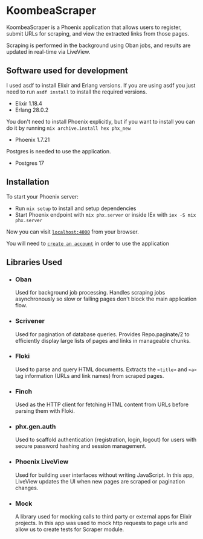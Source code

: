 # KoombeaScraper

KoombeaScraper is a Phoenix application that allows users to register, submit URLs for scraping, and view the extracted links from those pages.

Scraping is performed in the background using Oban jobs, and results are updated in real-time via LiveView.

## Software used for development

I used asdf to install Elixir and Erlang versions. If you are using asdf you just need to run `asdf install` to install the required versions.

  * Elixir 1.18.4
  * Erlang 28.0.2

You don't need to install Phoenix explicitly, but if you want to install you can do it by running `mix archive.install hex phx_new`

  * Phoenix 1.7.21

Postgres is needed to use the application.

  * Postgres 17

## Installation

To start your Phoenix server:

  * Run `mix setup` to install and setup dependencies
  * Start Phoenix endpoint with `mix phx.server` or inside IEx with `iex -S mix phx.server`

Now you can visit [`localhost:4000`](http://localhost:4000) from your browser.

You will need to [`create an account`](http://localhost:4000/users/register) in order to use the application


## Libraries Used

  * ### Oban
      
    Used for background job processing. Handles scraping jobs asynchronously so slow or failing pages don't block the main application flow.

  * ### Scrivener

    Used for pagination of database queries. Provides Repo.paginate/2 to efficiently display large lists of pages and links in manageable chunks.

  * ### Floki

    Used to parse and query HTML documents. Extracts the `<title>` and `<a>` tag information (URLs and link names) from scraped pages.

  * ### Finch

    Used as the HTTP client for fetching HTML content from URLs before parsing them with Floki.

  * ### phx.gen.auth

    Used to scaffold authentication (registration, login, logout) for users with secure password hashing and session management.

  * ### Phoenix LiveView

    Used for building user interfaces without writing JavaScript. In this app, LiveView updates the UI when new pages are scraped or pagination changes.

  * ### Mock

    A library used for mocking calls to third party or external apps for Elixir projects. In this app was used to mock http requests to page urls
    and allow us to create tests for Scraper module.

